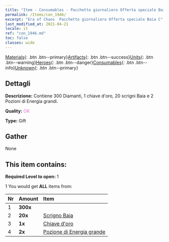 ```yaml
---
title: "Item - Consumables - Pacchetto giornaliero Offerta speciale Baia C"
permalink: /Items/con_1946/
excerpt: "Era of Chaos  Pacchetto giornaliero Offerta speciale Baia C"
last_modified_at: 2021-04-21
locale: it
ref: "con_1946.md"
toc: false
classes: wide
---
```

 [Materials](/it/Items/){: .btn .btn--primary}[Artifacts](/it/Items/Artifacts/){: .btn .btn--success}[Units](/it/Items/Units/){: .btn .btn--warning}[Heroes](/it/Items/Heroes/){: .btn .btn--danger}[Consumables](/it/Items/Consumables/){: .btn .btn--info}[Unknown](/it/Items/Unknown/){: .btn .btn--primary}

## Dettagli
 **Descrizione:** Contiene 300 Diamanti, 1 chiave d'oro, 20 scrigni Baia e 2 Pozioni di Energia grandi.

 **Quality:** <span style="color: #DA70D6">OK</span>

 **Type:** Gift

## Gather

  None

## This item contains:

 **Required Level to open:** 1

 1 You would get **ALL** items  from:

  | Nr | Amount |     Item    |
  |:---|:-------|:------------|
  | 1 |  **300x** | <i class="fas fa-gem"/> |  | 
  | 2 |  **20x** | [Scrigno Baia](/it/Items/con_1278/) |  | 
  | 3 |  **1x** | [Chiave d'oro](/it/Items/con_783/) |  | 
  | 4 |  **2x** | [Pozione di Energia grande](/it/Items/con_706/) |  | 
